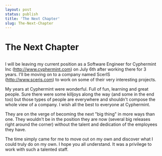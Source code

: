 ```yaml
---
layout: post
status: publish
title: 'The Next Chapter'
slug: The-Next-Chapter
---
```

# The Next Chapter
## 

<p>
	I will be leaving my current position as a Software Engineer for Cyphermint Inc (<a href="http://www.cyphermint.com" target="_blank">http://www.cyphermint.com</a>) on July 6th after working there for 3 years. I&#39;ll be moving on to a company named ScerIS (<a href="http://www.sceris.com" target="_blank">http://www.sceris.com</a>) to work on some of their very interesting projects.</p>
<p>
	My years at Cyphermint were wonderful. Full of fun, learning and great people. Sure there were some killjoys along the way (and some in the end too) but those types of people are everywhere and shouldn&#39;t compose the whole view of a company. I wish all the best to everyone at Cyphermint.</p>
<p>
	They are on the verge of becoming the next &quot;big thing&quot; in more ways than one. They wouldn&#39;t be in the position they are now (several big releases right around the corner) without the talent and dedication of the employees they have.</p>
<p>
	The time simply came for me to move out on my own and discover what I could truly do on my own. I hope you all understand. It was a privilege to work with such a talented staff.</p>
